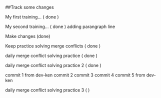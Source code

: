 ##Track some changes

My first training... ( done )

My second training... ( done )
    adding parangraph line

Make changes (done)

Keep practice solving merge conflicts ( done )

daily merge conflict solving practice ( done )

daily merge conflict solving practice 2 ( done )

commit 1 from dev-ken
commit 2 
commit 3
commit 4
commit 5 from dev-ken

daily merge conflict solving practice 3 ( )
